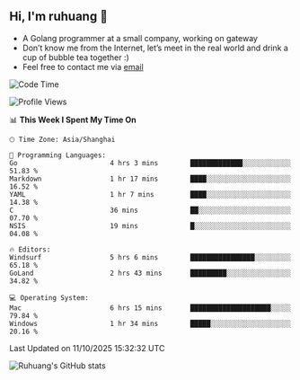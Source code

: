 ## Hi, I'm ruhuang 👋

- A Golang programmer at a small company, working on gateway
- Don’t know me from the Internet, let’s meet in the real world and drink a cup of bubble tea together :)
- Feel free to contact me via [email](mailto:ruhuang2001@gmail.com)
<!--START_SECTION:waka-->
![Code Time](http://img.shields.io/badge/Code%20Time-954%20hrs%2058%20mins-blue)

![Profile Views](http://img.shields.io/badge/Profile%20Views-0-blue)

📊 **This Week I Spent My Time On** 

```text
🕑︎ Time Zone: Asia/Shanghai

💬 Programming Languages: 
Go                       4 hrs 3 mins        █████████████░░░░░░░░░░░░   51.83 % 
Markdown                 1 hr 17 mins        ████░░░░░░░░░░░░░░░░░░░░░   16.52 % 
YAML                     1 hr 7 mins         ████░░░░░░░░░░░░░░░░░░░░░   14.38 % 
C                        36 mins             ██░░░░░░░░░░░░░░░░░░░░░░░   07.70 % 
NSIS                     19 mins             █░░░░░░░░░░░░░░░░░░░░░░░░   04.08 % 

🔥 Editors: 
Windsurf                 5 hrs 6 mins        ████████████████░░░░░░░░░   65.18 % 
GoLand                   2 hrs 43 mins       █████████░░░░░░░░░░░░░░░░   34.82 % 

💻 Operating System: 
Mac                      6 hrs 15 mins       ████████████████████░░░░░   79.84 % 
Windows                  1 hr 34 mins        █████░░░░░░░░░░░░░░░░░░░░   20.16 % 
```


 Last Updated on 11/10/2025 15:32:32 UTC
<!--END_SECTION:waka-->

![Ruhuang's GitHub stats](https://github-readme-stats.vercel.app/api?username=ruhuang2001&count_private=true&hide_title=true&show_icons=true&theme=vue)

